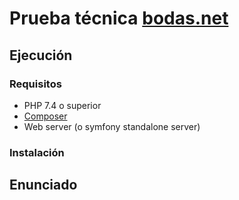 # Prueba técnica [bodas.net](https://www.bodas.net/)

## Ejecución

### Requisitos

* PHP 7.4 o superior
* [Composer](https://getcomposer.org/download/)
* Web server (o symfony standalone server)

### Instalación


## Enunciado